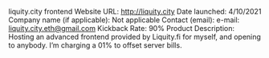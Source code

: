 liquity.city frontend
Website URL: http://liquity.city
Date launched: 4/10/2021
Company name (if applicable): Not applicable
Contact (email): e-mail: liquity.city.eth@gmail.com
Kickback Rate: 90%
Product Description: Hosting an advanced frontend provided by Liquity.fi for myself, and opening to anybody. I’m charging a 01% to offset server bills.
